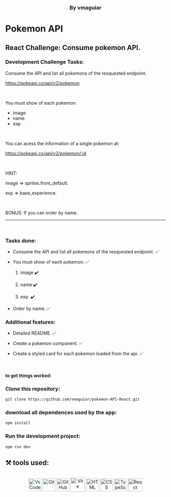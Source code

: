 <h3 style="display: block" align = "center"> By vmaguiar </ h3>

# Pokemon API

## React Challenge: Consume pokemon API.


### Development Challenge Tasks:
Consume the API and list all pokemons of the resquested endpoint. </p>
https://pokeapi.co/api/v2/pokemon

<br>

You must show of each pokemon:
 - image
 - name
 - exp

<br>

You can acess the information of a single pokemon at: </p>
https://pokeapi.co/api/v2/pokemon/:id

<br>

HINT: </p>
image => sprites.front_default. </p>
exp => base_experience. </p><br>

BONUS: If you can order by name. </p>

<hr><br>

### Tasks done:
* Consume the API and list all pokemons of the resquested endpoint.  ✅</p> 
* You must show of each pokemon: ✅</p>
  1. image ✔️</p>
  2. name ✔️</p>
  3. exp. ✔️</p>
* Order by name. ✅</p>

### Additional features:

* Detailed README. ✅</p>
* Create a pokemon component. ✅</p>
* Create a styled card for each pokemon loaded from the api. ✅</p><br>

#### to get things worked:

### Clone this repository:

```bash 
git clone https://github.com/vmaguiar/pokemon-API-React.git
```

### download all dependences used by the app:

```bash 
npm install
```

### Run the development project:

```bash 
npm run dev
```

## ⚒️  tools used:

</div>


 <div style="display: inline_block" align = "center"><br>

  <img align="center" alt="VsCode " height="40" width="40" src="https://cdn.icon-icons.com/icons2/2107/PNG/512/file_type_vscode_icon_130084.png" />
  <img align="center" alt="Git" height="40" width="40" src="https://git-scm.com/images/logos/downloads/Git-Icon-1788C.png" />
  <img align="center" alt="GitHub" height="40" width="40" src="https://cdn-icons-png.flaticon.com/512/25/25231.png" />
  <img align="center" alt="Vite" height="45" width="45" src="https://cdn.worldvectorlogo.com/logos/vitejs.svg" />
  <img align="center" alt="HTML" height="40" width="40" src="https://cdn.jsdelivr.net/gh/devicons/devicon/icons/html5/html5-original.svg" />
  <img align="center" alt="CSS" height="40" width="40" src="https://cdn.jsdelivr.net/gh/devicons/devicon/icons/css3/css3-original.svg"/>
  <img align="center" alt="TypeScript" height="40" width="40" src="https://cdn.worldvectorlogo.com/logos/typescript.svg" />
  <img align="center" alt="React " height="40" width="45" src="https://upload.wikimedia.org/wikipedia/commons/thumb/a/a7/React-icon.svg/2300px-React-icon.svg.png" />
            
</div>
